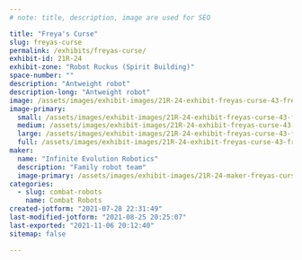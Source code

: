 ```yaml
---
# note: title, description, image are used for SEO

title: "Freya's Curse"
slug: freyas-curse
permalink: /exhibits/freyas-curse/
exhibit-id: 21R-24
exhibit-zone: "Robot Ruckus (Spirit Building)"
space-number: ""
description: "Antweight robot"
description-long: "Antweight robot"
image: /assets/images/exhibit-images/21R-24-exhibit-freyas-curse-43-freya-s-curse-1877-large.jpg
image-primary: 
  small: /assets/images/exhibit-images/21R-24-exhibit-freyas-curse-43-freya-s-curse-1877-small.jpg
  medium: /assets/images/exhibit-images/21R-24-exhibit-freyas-curse-43-freya-s-curse-1877-medium.jpg
  large: /assets/images/exhibit-images/21R-24-exhibit-freyas-curse-43-freya-s-curse-1877-large.jpg
  full: /assets/images/exhibit-images/21R-24-exhibit-freyas-curse-43-freya-s-curse-1877-full.jpg
maker: 
  name: "Infinite Evolution Robotics"
  description: "Family robot team"
  image-primary: /assets/images/exhibit-images/21R-24-maker-freyas-curse-freya-s-curse-medium.jpg
categories: 
  - slug: combat-robots
    name: Combat Robots
created-jotform: "2021-07-28 22:31:49"
last-modified-jotform: "2021-08-25 20:25:07"
last-exported: "2021-11-06 20:12:40"
sitemap: false

---
```

